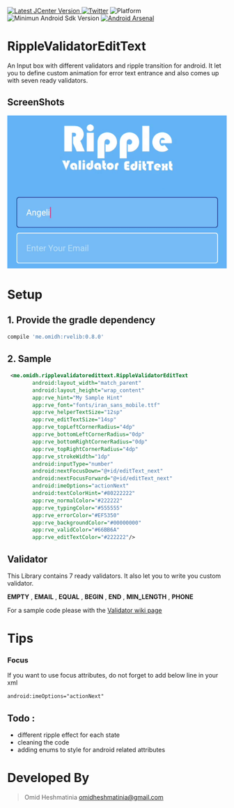  [ ![Latest JCenter Version](https://api.bintray.com/packages/omidheshmatinia/maven/RippleValidatorEditText/images/download.svg) ](https://bintray.com/omidheshmatinia/maven/RippleValidatorEditText/_latestVersion)  [![Twitter](https://img.shields.io/badge/Twitter-@Smartiiiiz-blue.svg?style=flat)](http://twitter.com/Smartiiiiz)
![Platform](https://img.shields.io/badge/Platform-Android-green.svg) ![Minimun Android Sdk Version](https://img.shields.io/badge/min--sdk-11-yellowgreen.svg) [![Android Arsenal](https://img.shields.io/badge/Android%20Arsenal-Ripple%20Validator%20EditText-brightgreen.svg?style=flat)](https://android-arsenal.com/details/1/5901)
# RippleValidatorEditText
An Input box with different validators and ripple transition for android. It let you to define custom animation for error text entrance and also comes up with seven ready validators.

## ScreenShots

<img src="/sample/sample1.gif"/>

# Setup
## 1. Provide the gradle dependency
```gradle
compile 'me.omidh:rvelib:0.8.0'
```
## 2. Sample

```xml
 <me.omidh.ripplevalidatoredittext.RippleValidatorEditText
        android:layout_width="match_parent"
        android:layout_height="wrap_content"
        app:rve_hint="My Sample Hint"
        app:rve_font="fonts/iran_sans_mobile.ttf"
        app:rve_helperTextSize="12sp"
        app:rve_editTextSize="14sp"
        app:rve_topLeftCornerRadius="4dp"
        app:rve_bottomLeftCornerRadius="0dp"
        app:rve_bottomRightCornerRadius="0dp"
        app:rve_topRightCornerRadius="4dp"
        app:rve_strokeWidth="1dp"
        android:inputType="number"
        android:nextFocusDown="@+id/editText_next"
        android:nextFocusForward="@+id/editText_next"
        android:imeOptions="actionNext"
        android:textColorHint="#80222222"
        app:rve_normalColor="#222222"
        app:rve_typingColor="#555555"
        app:rve_errorColor="#EF5350"
        app:rve_backgroundColor="#00000000"
        app:rve_validColor="#66BB6A"
        app:rve_editTextColor="#222222"/>
```

## Validator
This Library contains 7 ready validators. It also let you to write you custom validator. 

**EMPTY** , **EMAIL** , **EQUAL** , **BEGIN** , **END** , **MIN_LENGTH** , **PHONE**

For a sample code please with the [Validator wiki page](https://github.com/omidheshmatinia/RippleValidatorEditText/wiki/Validators)

# Tips

### Focus
If you want to use focus attributes, do not forget to add below line in your xml

```xml
android:imeOptions="actionNext"
```

## Todo :
 - different ripple effect for each state
 - cleaning the code
 - adding enums to style for android related attributes

# Developed By

> Omid Heshmatinia
> omidheshmatinia@gmail.com
